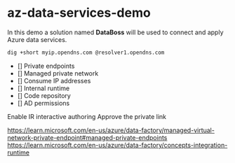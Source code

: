 # az-data-services-demo

In this demo a solution named **DataBoss** will be used to connect and apply Azure data services.

```sh
dig +short myip.opendns.com @resolver1.opendns.com
```

- [] Private endpoints
- [] Managed private network
- [] Consume IP addresses
- [] Internal runtime
- [] Code repository
- [] AD permissions

Enable IR interactive authoring
Approve the private link

https://learn.microsoft.com/en-us/azure/data-factory/managed-virtual-network-private-endpoint#managed-private-endpoints
https://learn.microsoft.com/en-us/azure/data-factory/concepts-integration-runtime